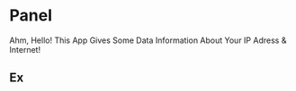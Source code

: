 # Panel
Ahm, Hello! This App Gives Some Data Information About Your IP Adress &amp; Internet! 
## Ex
